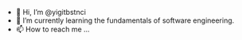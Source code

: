 - 👋 Hi, I’m @yigitbstnci
- 🌱 I’m currently learning the fundamentals of software engineering.
- 📫 How to reach me ...

<!---
yigitbstnci/yigitbstnci is a ✨ special ✨ repository because its `README.md` (this file) appears on your GitHub profile.
You can click the Preview link to take a look at your changes.
--->
